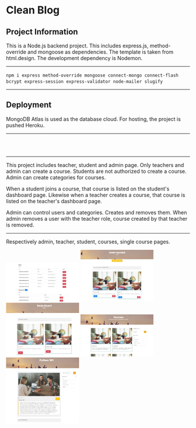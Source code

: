 # Clean Blog

## Project Information

This is a Node.js backend project. This includes express.js, method-override and mongoose as dependencies. The template is taken from html.design. The development dependency is Nodemon.

<hr>

`npm i express method-override mongoose connect-mongo connect-flash bcrypt express-session express-validator node-mailer slugify`

 <hr>

## Deployment

MongoDB Atlas is used as the database cloud. For hosting, the project is pushed Heroku.

<hr>

<!-- https://clean-blog-ok.herokuapp.com/ -->
<br><br>

<hr>

This project includes teacher, student and admin page. Only teachers and admin can create a course. Students are not authorized to create a course. Admin can create categories for courses.

When a student joins a course, that course is listed on the student's dashboard page. Likewise when a teacher creates a course, that course is listed on the teacher's dashboard page.

Admin can control users and categories. Creates and removes them. When admin removes a user with the teacher role, course created by that teacher is removed.

<hr>

Respectively admin, teacher, student, courses, single course pages.

<img src="./screenshots/adpage.jpg" width="200px" />
<img src="./screenshots/teachpage.jpg" width="200px" />
<img src="./screenshots/stupage.jpg" width="200px" />
<img src="./screenshots/cspage.jpg" width="200px" />
<img src="./screenshots/scpage.jpg" width="200px" />